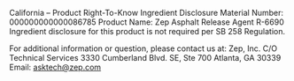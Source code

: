  
 
 
California – Product Right-To-Know Ingredient Disclosure 
Material Number: 000000000000086785 
Product Name: Zep Asphalt Release Agent R-6690 
Ingredient disclosure for this product is not required per SB 258 Regulation. 
 
For additional information or question, please contact us at: 
Zep, Inc. 
C/O Technical Services 
3330 Cumberland Blvd. SE, Ste 700 
Atlanta, GA 30339 
Email: asktech@zep.com 
 
 
 
 
